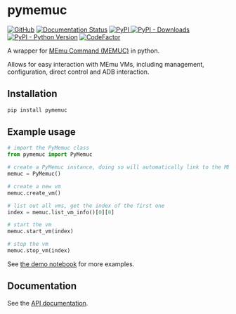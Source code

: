 # pymemuc

[![GitHub](https://img.shields.io/github/license/marmig0404/pymemuc)](LICENSE) [![Documentation Status](https://readthedocs.org/projects/pymemuc/badge/?version=latest)](full_doc) [![PyPI](https://img.shields.io/pypi/v/pymemuc) ![PyPI - Downloads](https://img.shields.io/pypi/dm/pymemuc)][pypi_link] [![PyPI - Python Version](https://img.shields.io/pypi/pyversions/pymemuc)][python_link] [![CodeFactor](https://www.codefactor.io/repository/github/marmig0404/pymemuc/badge)][codefactor_link]

A wrapper for [MEmu Command (MEMUC)][memuc_docs] in python.

Allows for easy interaction with MEmu VMs, including management, configuration, direct control and ADB interaction.

## Installation

```bash
pip install pymemuc
```

## Example usage

```python
# import the PyMemuc class
from pymemuc import PyMemuc

# create a PyMemuc instance, doing so will automatically link to the MEMUC executable
memuc = PyMemuc()

# create a new vm
memuc.create_vm()

# list out all vms, get the index of the first one
index = memuc.list_vm_info()[0][0]

# start the vm
memuc.start_vm(index)

# stop the vm
memuc.stop_vm(index)
```

See [the demo notebook][demo_notebook] for more examples.

## Documentation

See the [API documentation][full_doc].

[python_link]: https://www.python.org/
[pypi_link]: https://pypi.org/project/pymemuc/
[codefactor_link]: https://www.codefactor.io/repository/github/marmig0404/pymemuc
[memuc_docs]: https://www.memuplay.com/blog/memucommand-reference-manual.html
[demo_notebook]: demo/demo.ipynb
[full_doc]: https://pymemuc.readthedocs.io
